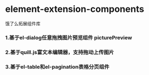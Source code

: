 # element-extension-components
饿了么拓展组件库

### 1.基于el-dialog任意拖拽图片预览组件 picturePreview
### 2.基于quill.js富文本编辑器，支持拖动上传图片
### 3.基于el-table和el-pagination表格分页组件
